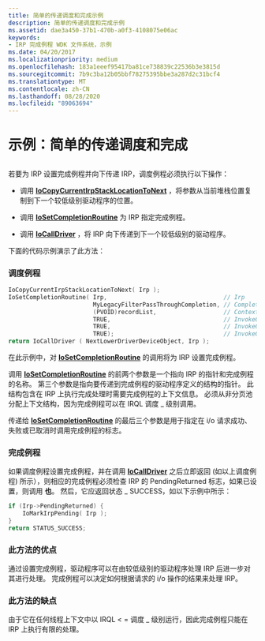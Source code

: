 ```yaml
---
title: 简单的传递调度和完成示例
description: 简单的传递调度和完成示例
ms.assetid: dae3a450-37b1-470b-a0f3-4108075e06ac
keywords:
- IRP 完成例程 WDK 文件系统，示例
ms.date: 04/20/2017
ms.localizationpriority: medium
ms.openlocfilehash: 183a1eeef95417ba81ce738839c22536b3e3815d
ms.sourcegitcommit: 7b9c3ba12b05bbf78275395bbe3a287d2c31bcf4
ms.translationtype: MT
ms.contentlocale: zh-CN
ms.lasthandoff: 08/28/2020
ms.locfileid: "89063694"
---
```

# <a name="example-simple-pass-through-dispatch-and-completion"></a>示例：简单的传递调度和完成


## <span id="ddk_example_simple_pass_through_dispatch_and_completion_if"></span><span id="DDK_EXAMPLE_SIMPLE_PASS_THROUGH_DISPATCH_AND_COMPLETION_IF"></span>


若要为 IRP 设置完成例程并向下传递 IRP，调度例程必须执行以下操作：

-   调用 [**IoCopyCurrentIrpStackLocationToNext**](/windows-hardware/drivers/ddi/wdm/nf-wdm-iocopycurrentirpstacklocationtonext) ，将参数从当前堆栈位置复制到下一个较低级别驱动程序的位置。

-   调用 [**IoSetCompletionRoutine**](/windows-hardware/drivers/ddi/wdm/nf-wdm-iosetcompletionroutine) 为 IRP 指定完成例程。

-   调用 [**IoCallDriver**](/windows-hardware/drivers/ddi/wdm/nf-wdm-iocalldriver) ，将 IRP 向下传递到下一个较低级别的驱动程序。

下面的代码示例演示了此方法：

### <a name="span-iddispatch_routinespanspan-iddispatch_routinespanspan-iddispatch_routinespandispatch-routine"></a><span id="Dispatch_Routine"></span><span id="dispatch_routine"></span><span id="DISPATCH_ROUTINE"></span>调度例程

```cpp
IoCopyCurrentIrpStackLocationToNext( Irp ); 
IoSetCompletionRoutine( Irp,                                 // Irp
                        MyLegacyFilterPassThroughCompletion, // CompletionRoutine
                        (PVOID)recordList,                   // Context
                        TRUE,                                // InvokeOnSuccess
                        TRUE,                                // InvokeOnError
                        TRUE);                               // InvokeOnCancel
return IoCallDriver ( NextLowerDriverDeviceObject, Irp ); 
```

在此示例中，对 [**IoSetCompletionRoutine**](/windows-hardware/drivers/ddi/wdm/nf-wdm-iosetcompletionroutine) 的调用将为 IRP 设置完成例程。

调用 [**IoSetCompletionRoutine**](/windows-hardware/drivers/ddi/wdm/nf-wdm-iosetcompletionroutine) 的前两个参数是一个指向 IRP 的指针和完成例程的名称。 第三个参数是指向要传递到完成例程的驱动程序定义的结构的指针。 此结构包含在 IRP 上执行完成处理时需要完成例程的上下文信息。 必须从非分页池分配上下文结构，因为完成例程可以在 IRQL 调度 \_ 级别调用。

传递给 [**IoSetCompletionRoutine**](/windows-hardware/drivers/ddi/wdm/nf-wdm-iosetcompletionroutine) 的最后三个参数是用于指定在 i/o 请求成功、失败或已取消时调用完成例程的标志。

### <a name="span-idcompletion_routinespanspan-idcompletion_routinespanspan-idcompletion_routinespancompletion-routine"></a><span id="Completion_Routine"></span><span id="completion_routine"></span><span id="COMPLETION_ROUTINE"></span>完成例程

如果调度例程设置完成例程，并在调用 [**IoCallDriver**](/windows-hardware/drivers/ddi/wdm/nf-wdm-iocalldriver) 之后立即返回 (如以上调度例程) 所示），则相应的完成例程必须检查 IRP 的 PendingReturned 标志，如果已设置，则调用 **也**。 然后，它应返回状态 \_ SUCCESS，如以下示例中所示：

```cpp
if (Irp->PendingReturned) {
    IoMarkIrpPending( Irp );
}
return STATUS_SUCCESS;
```

### <a name="span-idadvantages_of_this_approachspanspan-idadvantages_of_this_approachspanspan-idadvantages_of_this_approachspanadvantages-of-this-approach"></a><span id="Advantages_of_This_Approach"></span><span id="advantages_of_this_approach"></span><span id="ADVANTAGES_OF_THIS_APPROACH"></span>此方法的优点

通过设置完成例程，驱动程序可以在由较低级别的驱动程序处理 IRP 后进一步对其进行处理。 完成例程可以决定如何根据请求的 i/o 操作的结果来处理 IRP。

### <a name="span-iddisadvantages_of_this_approachspanspan-iddisadvantages_of_this_approachspanspan-iddisadvantages_of_this_approachspandisadvantages-of-this-approach"></a><span id="Disadvantages_of_This_Approach"></span><span id="disadvantages_of_this_approach"></span><span id="DISADVANTAGES_OF_THIS_APPROACH"></span>此方法的缺点

由于它在任何线程上下文中以 IRQL &lt; = 调度 \_ 级别运行，因此完成例程只能在 IRP 上执行有限的处理。

 

